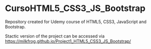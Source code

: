 # CursoHTML5_CSS3_JS_Bootstrap

Repository created for Udemy course of HTML5, CSS3, JavaScript and Bootstrap.

Stactic version of the project can be accessed via https://milkfrog.github.io/Project1_HTML5_CSS3_JS_Bootstrap/

